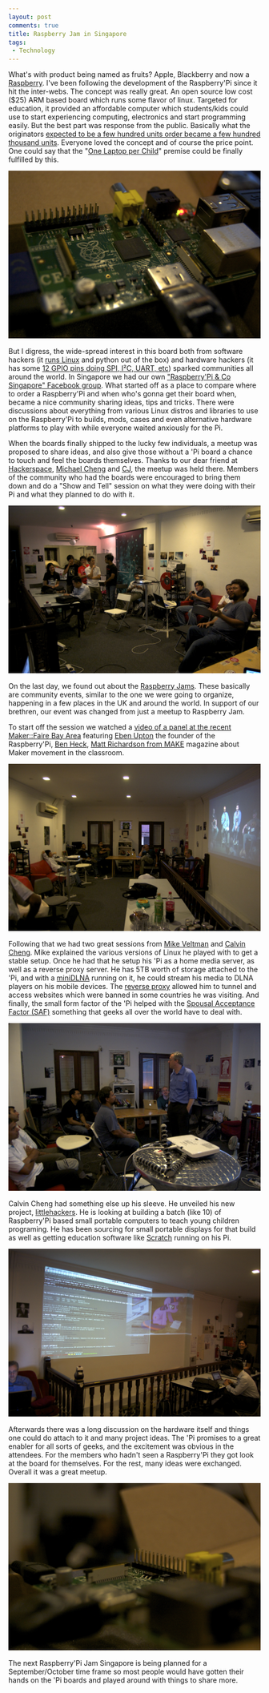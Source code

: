 ```yaml
---
layout: post
comments: true
title: Raspberry Jam in Singapore
tags:
 - Technology
---
```


What's with product being named as fruits? Apple, Blackberry and now a [Raspberry][0]. I've been following the development of the Raspberry'Pi since it hit the inter-webs. The concept was really great. An open source low cost ($25) ARM based board which runs some flavor of linux. Targeted for education, it provided an affordable computer which students/kids could use to start experiencing computing, electronics and start programming easily. But the best part was response from the public. Basically what the originators [expected to be a few hundred units order became a few hundred thousand units][1]. Everyone loved the concept and of course the price point. One could say that the "[One Laptop per Child][2]" premise could be finally fulfilled by this.

[![](../images/2012/07/DSC_7599.jpg)][3]

But I digress, the wide-spread interest in this board both from software hackers (it [runs Linux][4] and python out of the box) and hardware hackers (it has some [12 GPIO pins doing SPI, I²C, UART, etc][5]) sparked communities all around the world. In Singapore we had our own ["Raspberry'Pi & Co Singapore" Facebook group][6]. What started off as a place to compare where to order a Raspberry'Pi and when who's gonna get their board when, became a nice community sharing ideas, tips and tricks. There were discussions about everything from various Linux distros and libraries to use on the Raspberry'Pi to builds, mods, cases and even alternative hardware platforms to play with while everyone waited anxiously for the Pi.

When the boards finally shipped to the lucky few individuals, a meetup was proposed to share ideas, and also give those without a 'Pi board a chance to touch and feel the boards themselves. Thanks to our dear friend at [Hackerspace][7], [Michael Cheng][8] and [CJ][9], the meetup was held there. Members of the community who had the boards were encouraged to bring them down and do a "Show and Tell" session on what they were doing with their Pi and what they planned to do with it.

[![](../images/2012/07/DSC_7608.jpg)][10]

On the last day, we found out about the [Raspberry Jams][11]. These basically are community events, similar to the one we were going to organize, happening in a few places in the UK and around the world. In support of our brethren, our event was changed from just a meetup to Raspberry Jam.

To start off the session we watched a [video of a panel at the recent Maker::Faire Bay Area][12] featuring [Eben Upton][13] the founder of the Raspberry'Pi, [Ben Heck][14], [Matt Richardson from MAKE][15] magazine about Maker movement in the classroom.

[![](../images/2012/07/DSC_7583.jpg)][16]

Following that we had two great sessions from [Mike Veltman][17] and [Calvin Cheng][18]. Mike explained the various versions of Linux he played with to get a stable setup. Once he had that he setup his 'Pi as a home media server, as well as a reverse proxy server. He has 5TB worth of storage attached to the 'Pi, and with a [miniDLNA][19] running on it, he could stream his media to DLNA players on his mobile devices. The [reverse proxy][20] allowed him to tunnel and access websites which were banned in some countries he was visiting. And finally, the small form factor of the 'Pi helped with the [Spousal Acceptance Factor (SAF)][21] something that geeks all over the world have to deal with.

[![](../images/2012/07/DSC_7586.jpg)][22]

Calvin Cheng had something else up his sleeve. He unveiled his new project, [littlehackers][23]. He is looking at building a batch (like 10) of Raspberry'Pi based small portable computers to teach young children programing. He has been sourcing for small portable displays for that build as well as getting education software like [Scratch][24] running on his Pi.

[![](../images/2012/07/DSC_7607.jpg)][25]

Afterwards there was a long discussion on the hardware itself and things one could do attach to it and many project ideas. The 'Pi promises to a great enabler for all sorts of geeks, and the excitement was obvious in the attendees. For the members who hadn't seen a Raspberry'Pi they got look at the board for themselves. For the rest, many ideas were exchanged. Overall it was a great meetup.

[![](../images/2012/07/DSC_7604.jpg)][26]

The next Raspberry'Pi Jam Singapore is being planned for a September/October time frame so most people would have gotten their hands on the 'Pi boards and played around with things to share more.


[0]: http://www.raspberrypi.org
[1]: http://vr-zone.com/articles/rs-components-previews-raspberry-pi-in-singapore/15684.html
[2]: http://en.wikipedia.org/wiki/One_Laptop_per_Child
[3]: ../images/2012/07/DSC_7599.jpg
[4]: http://elinux.org/RPi_Distributions
[5]: http://elinux.org/RPi_Hardware
[6]: https://www.facebook.com/groups/raspberrypisingapore/
[7]: http://hackerspace.sg
[8]: https://www.facebook.com/miccheng
[9]: https://www.facebook.com/changcj
[10]: ../images/2012/07/DSC_7608.jpg
[11]: http://raspberryjam.org.uk
[12]: http://fora.tv/2012/05/19/Maker_Movement_Heads_to_the_Classroom_with_Raspberry_Pi
[13]: http://raspberrypi.org/about
[14]: http://revision3.com/tbhs
[15]: http://blog.makezine.com/author/makemattr/
[16]: ../images/2012/07/DSC_7583.jpg
[17]: https://www.facebook.com/mike.veltman
[18]: https://www.facebook.com/calvin.cheng.lc
[19]: http://sourceforge.net/projects/minidlna/
[20]: http://en.wikipedia.org/wiki/Reverse_proxy
[21]: http://en.wikipedia.org/wiki/Wife_acceptance_factor
[22]: ../images/2012/07/DSC_7586.jpg
[23]: http://littlehackers.com
[24]: http://scratch.mit.edu/
[25]: ../images/2012/07/DSC_7607.jpg
[26]: ../images/2012/07/DSC_7604.jpg
